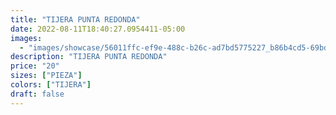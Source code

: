 ```yaml
---
title: "TIJERA PUNTA REDONDA"
date: 2022-08-11T18:40:27.0954411-05:00
images:
  - "images/showcase/56011ffc-ef9e-488c-b26c-ad7bd5775227_b86b4cd5-69bd-4a2e-b84e-36a8a9b60055.webp"
description: "TIJERA PUNTA REDONDA"
price: "20"
sizes: ["PIEZA"]
colors: ["TIJERA"]
draft: false
---
```

